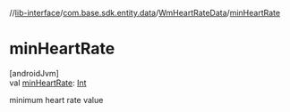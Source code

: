 //[lib-interface](../../../index.md)/[com.base.sdk.entity.data](../index.md)/[WmHeartRateData](index.md)/[minHeartRate](min-heart-rate.md)

# minHeartRate

[androidJvm]\
val [minHeartRate](min-heart-rate.md): [Int](https://kotlinlang.org/api/latest/jvm/stdlib/kotlin/-int/index.html)

minimum heart rate value
